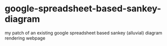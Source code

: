 google-spreadsheet-based-sankey-diagram
=======================================

my patch of an existing google spreadsheet based sankey (alluvial) diagram rendering webpage
